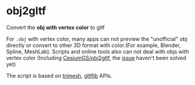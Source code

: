 # obj2gltf

Convert the **obj with vertex color** to gltf

For `.obj` with vertex color, many apps can not preview the "unofficial" obj directly or convert to other 3D format with color.(For example, Blender, Spline, MeshLab).
Scripts and online tools also can not deal with objs with vertex color (Including [CesiumGS/obj2gltf](https://github.com/CesiumGS/obj2gltf), the [issue](https://github.com/CesiumGS/obj2gltf/issues/102) haven't been solved yet)

The script is based on [trimesh](https://github.com/mikedh/trimesh/tree/main), [gltflib](https://github.com/lukas-shawford/gltflib) APIs.
